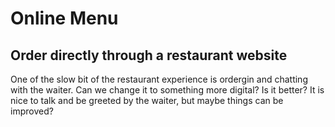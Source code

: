# Online Menu

## Order directly through a restaurant website

One of the slow bit of the restaurant experience is ordergin and chatting with the waiter. Can we change it to something more digital? Is it better? It is nice to talk and be greeted by the waiter, but maybe things can be improved?
